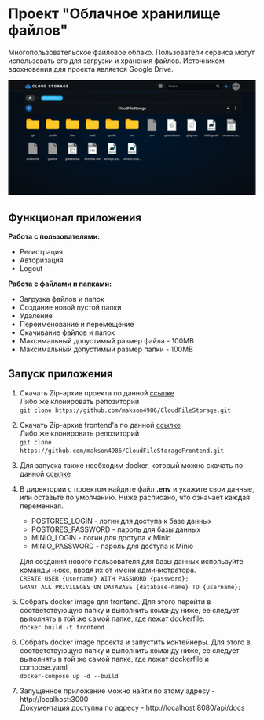 # Проект "Облачное хранилище файлов"

Многопользовательское файловое облако. Пользователи сервиса могут использовать его для загрузки и хранения файлов. 
Источником вдохновения для проекта является Google Drive.

![example.png](images/example.png)

## Функционал приложения

**Работа с пользователями:**
* Регистрация
* Авторизация
* Logout

**Работа с файлами и папками:**
* Загрузка файлов и папок
* Создание новой пустой папки
* Удаление
* Переименование и перемещение
* Скачивание файлов и папок
* Максимальный допустимый размер файла - 100МВ
* Максимальный допустимый размер папки - 100МВ

## Запуск приложения

1. Скачать Zip-архив проекта по данной [ссылке](https://github.com/makson4986/CloudFileStorage/archive/refs/heads/master.zip)  
Либо же клонировать репозиторий  
`git clone https://github.com/makson4986/CloudFileStorage.git`
2. Скачать Zip-архив frontend'а по данной [ссылке](https://github.com/makson4986/CloudFileStorageFrontend/archive/refs/heads/master.zip)  
Либо же клонировать репозиторий  
`git clone https://github.com/makson4986/CloudFileStorageFrontend.git`
3. Для запуска также необходим docker, который можно скачать по данной [ссылке](https://docs.docker.com/get-started/get-docker/)
4. В директории с проектом найдите файл **.env** и укажите свои данные, или оставьте по умолчанию.
Ниже расписано, что означает каждая переменная.
   * POSTGRES_LOGIN - логин для доступа к базе данных
   * POSTGRES_PASSWORD - пароль для базы данных
   * MINIO_LOGIN - логин для доступа к Minio
   * MINIO_PASSWORD - пароль для доступа к Minio

   Для создания нового пользователя для базы данных используйте команды ниже, вводя их от имени администратора.  
   `CREATE USER {username} WITH PASSWORD {password};`  
   `GRANT ALL PRIVILEGES ON DATABASE {database-name} TO {username};`
5. Собрать docker image для frontend. Для этого перейти в соответствующую папку и выполнить команду ниже, ее следует выполнять в той же самой папке, где лежат dockerfile.  
`docker build -t frontend .`
6. Собрать docker image проекта и запустить контейнеры. Для этого в соответствующую папку и выполнить команду ниже, ее следует выполнять в той же самой папке, где лежат dockerfile и compose.yaml  
`docker-compose up -d --build`
7. Запущенное приложение можно найти по этому адресу - http://localhost:3000  
Документация доступна по адресу - http://localhost:8080/api/docs